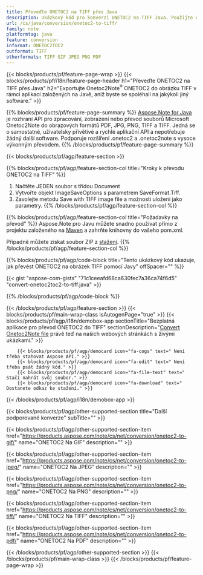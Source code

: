 ```yaml
---
title: Převeďte ONETOC2 na TIFF přes Java
description: Ukázkový kód pro konverzi ONETOC2 na TIFF Java. Použijte ukázkový kód API pro dávkový převod souborů ONETOC2 na TIFF v jakékoli aplikaci založené na Javě. 
url: /cs/java/conversion/onetoc2-to-tiff/
family: note
platformtag: java
feature: conversion
informat: ONETOC2TOC2
outformat: TIFF
otherformats: TIFF GIF JPEG PNG PDF
---
```

{{< blocks/products/pf/feature-page-wrap >}}
{{< blocks/products/pf/i18n/feature-page-header h1="Převeďte ONETOC2 na TIFF přes Java" h2="Exportujte Onetoc2Note<sup>&reg;</sup> ONETOC2 do obrázku TIFF v rámci aplikací založených na Javě, aniž byste se spoléhali na jakýkoli jiný software." >}}

{{% blocks/products/pf/feature-page-summary %}}
[Aspose.Note for Java](https://products.aspose.com/note/java/) je rozhraní API pro zpracování, zobrazení nebo převod souborů Microsoft Onetoc2Note do obrazových formátů PDF, JPG, PNG, TIFF a TIFF. Jedná se o samostatné, uživatelsky přívětivé a rychlé aplikační API a nepotřebuje žádný další software. Podporuje rozšíření .onetoc2 a .onetoc2note s vysoce výkonným převodem.
{{% /blocks/products/pf/feature-page-summary  %}}

{{< blocks/products/pf/agp/feature-section >}}

{{% blocks/products/pf/agp/feature-section-col title="Kroky k převodu ONETOC2 na TIFF" %}}
1. Načtěte JEDEN soubor s třídou Document
2. Vytvořte objekt ImageSaveOptions s parametrem SaveFormat.Tiff.
3. Zavolejte metodu Save with TIFF image file a možnosti uložení jako parametry.
{{% /blocks/products/pf/agp/feature-section-col %}}

{{% blocks/products/pf/agp/feature-section-col title="Požadavky na převod" %}}
Aspose.Note pro Javu můžete snadno používat přímo z projektu založeného na [Maven](https://repository.aspose.com/webapp/#/artifacts/browse/tree/General/repo/com/aspose/aspose-note) a zahrňte knihovny do vašeho pom.xml.

Případně můžete získat soubor ZIP z [stažení](https://downloads.aspose.com/note/java).
{{% /blocks/products/pf/agp/feature-section-col %}}

{{% blocks/products/pf/agp/code-block title="Tento ukázkový kód ukazuje, jak převést ONETOC2 na obrázek TIFF pomocí Javy" offSpacer="" %}}

{{< gist "aspose-com-gists" "71c1ceeafd68ca630fec7a36ca74f6d5" "convert-onetoc2toc2-to-tiff.java" >}}

{{% /blocks/products/pf/agp/code-block %}}

{{< /blocks/products/pf/agp/feature-section >}}
{{< blocks/products/pf/main-wrap-class isAutogenPage="true" >}}
{{< blocks/products/pf/agp/i18n/demobox-app sectionTitle="Bezplatná aplikace pro převod ONETOC2 do TIFF" sectionDescription="[Convert Onetoc2Note file](https://products.aspose.app/note/conversion/onetoc2note-to-tiff) právě teď na našich webových stránkách s živými ukázkami." >}}

        {{< blocks/products/pf/agp/democard icon="fa-cogs" text=" Není třeba stahovat Aspose API." >}}
        {{< blocks/products/pf/agp/democard icon="fa-edit" text=" Není třeba psát žádný kód." >}}
        {{< blocks/products/pf/agp/democard icon="fa-file-text" text=" Stačí nahrát svůj soubor." >}}
        {{< blocks/products/pf/agp/democard icon="fa-download" text=" Dostanete odkaz ke stažení." >}}
		
{{< /blocks/products/pf/agp/i18n/demobox-app >}}

{{< blocks/products/pf/agp/other-supported-section title="Další podporované konverze" subTitle="" >}}

{{< blocks/products/pf/agp/other-supported-section-item href="https://products.aspose.com/note/cs/net/conversion/onetoc2-to-gif/" name="ONETOC2 Na GIF" description="" >}}

{{< blocks/products/pf/agp/other-supported-section-item href="https://products.aspose.com/note/cs/net/conversion/onetoc2-to-jpeg/" name="ONETOC2 Na JPEG" description="" >}}

{{< blocks/products/pf/agp/other-supported-section-item href="https://products.aspose.com/note/cs/net/conversion/onetoc2-to-png/" name="ONETOC2 Na PNG" description="" >}}

{{< blocks/products/pf/agp/other-supported-section-item href="https://products.aspose.com/note/cs/net/conversion/onetoc2-to-tiff/" name="ONETOC2 Na TIFF" description="" >}}

{{< blocks/products/pf/agp/other-supported-section-item href="https://products.aspose.com/note/cs/net/conversion/onetoc2-to-pdf/" name="ONETOC2 Na PDF" description="" >}}



{{< /blocks/products/pf/agp/other-supported-section >}}
{{< /blocks/products/pf/main-wrap-class >}}
{{< /blocks/products/pf/feature-page-wrap >}}